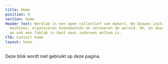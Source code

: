 ```yaml
---
title: Home
position: 0
section: home
Header text: Nerdlab is een open collectief van makers. We bouwen installaties en
  machines, organiseren evenementen en veroveren de wereld. Oh, en daarnaast hebben
  we ook een fablab in Gent waar iedereen welkom is.
CTA: Contact home
layout: home
---
```


Deze blok wordt niet gebruikt op deze pagina.
